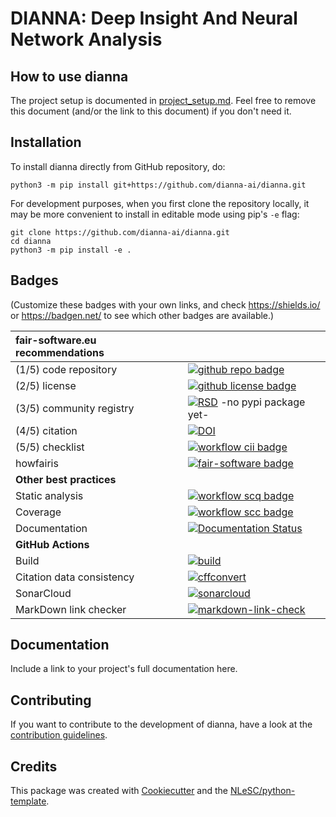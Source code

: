 # DIANNA: Deep Insight And Neural Network Analysis

## How to use dianna

The project setup is documented in [project_setup.md](project_setup.md). Feel free to remove this document (and/or the link to this document) if you don't need it.

## Installation

To install dianna directly from GitHub repository, do:

```console
python3 -m pip install git+https://github.com/dianna-ai/dianna.git
```

For development purposes, when you first clone the repository locally, it may be more convenient to install in editable mode using pip's `-e` flag:

```console
git clone https://github.com/dianna-ai/dianna.git
cd dianna
python3 -m pip install -e .
```

## Badges

(Customize these badges with your own links, and check https://shields.io/ or https://badgen.net/ to see which other badges are available.)

| fair-software.eu recommendations | |
| :-- | :--  |
| (1/5) code repository              | [![github repo badge](https://img.shields.io/badge/github-repo-000.svg?logo=github&labelColor=gray&color=blue)](https://github.com/dianna-ai/dianna) |
| (2/5) license                      | [![github license badge](https://img.shields.io/github/license/dianna-ai/dianna)](https://github.com/dianna-ai/dianna) |
| (3/5) community registry           | [![RSD](https://img.shields.io/badge/rsd-dianna-00a3e3.svg)](https://www.research-software.nl/software/dianna) -no pypi package yet- |
| (4/5) citation                     | [![DOI](https://zenodo.org/badge/DOI/<replace-with-created-DOI>.svg)](https://doi.org/<replace-with-created-DOI>) |
| (5/5) checklist                    | [![workflow cii badge](https://bestpractices.coreinfrastructure.org/projects/<replace-with-created-project-identifier>/badge)](https://bestpractices.coreinfrastructure.org/projects/<replace-with-created-project-identifier>) |
| howfairis                          | [![fair-software badge](https://img.shields.io/badge/fair--software.eu-%E2%97%8F%20%20%E2%97%8F%20%20%E2%97%8F%20%20%E2%97%8F%20%20%E2%97%8B-yellow)](https://fair-software.eu) |
| **Other best practices**           | &nbsp; |
| Static analysis                    | [![workflow scq badge](https://sonarcloud.io/api/project_badges/measure?project=dianna-ai_dianna&metric=alert_status)](https://sonarcloud.io/dashboard?id=dianna-ai_dianna) |
| Coverage                           | [![workflow scc badge](https://sonarcloud.io/api/project_badges/measure?project=dianna-ai_dianna&metric=coverage)](https://sonarcloud.io/dashboard?id=dianna-ai_dianna) |
| Documentation                      | [![Documentation Status](https://readthedocs.org/projects/dianna/badge/?version=latest)](https://dianna.readthedocs.io/en/latest/?badge=latest) |
| **GitHub Actions**                 | &nbsp; |
| Build                              | [![build](https://github.com/dianna-ai/dianna/actions/workflows/build.yml/badge.svg)](https://github.com/dianna-ai/dianna/actions/workflows/build.yml) |
| Citation data consistency               | [![cffconvert](https://github.com/dianna-ai/dianna/actions/workflows/cffconvert.yml/badge.svg)](https://github.com/dianna-ai/dianna/actions/workflows/cffconvert.yml) |
| SonarCloud                         | [![sonarcloud](https://github.com/dianna-ai/dianna/actions/workflows/sonarcloud.yml/badge.svg)](https://github.com/dianna-ai/dianna/actions/workflows/sonarcloud.yml) |
| MarkDown link checker              | [![markdown-link-check](https://github.com/dianna-ai/dianna/actions/workflows/markdown-link-check.yml/badge.svg)](https://github.com/dianna-ai/dianna/actions/workflows/markdown-link-check.yml) |

## Documentation

Include a link to your project's full documentation here.

## Contributing

If you want to contribute to the development of dianna,
have a look at the [contribution guidelines](CONTRIBUTING.md).

## Credits

This package was created with [Cookiecutter](https://github.com/audreyr/cookiecutter) and the [NLeSC/python-template](https://github.com/NLeSC/python-template).
